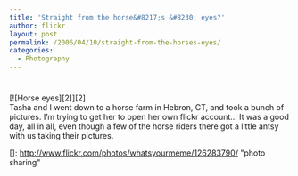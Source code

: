 ```yaml
---
title: 'Straight from the horse&#8217;s &#8230; eyes?'
author: flickr
layout: post
permalink: /2006/04/10/straight-from-the-horses-eyes/
categories:
  - Photography
---
```

# 

[![Horse eyes][2]][2]  
Tasha and I went down to a horse farm in Hebron, CT, and took a bunch of pictures. I’m trying to get her to open her own flickr account… It was a good day, all in all, even though a few of the horse riders there got a little antsy with us taking their pictures.

 []: http://www.flickr.com/photos/whatsyourmeme/126283790/ "photo sharing"